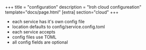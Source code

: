 +++
title = "configuration"
description = "Iroh cloud configureation"
template="docs/page.html"
[extra]
section="cloud"
+++

* each service has it's own config file
* location defaults to config/service.config.toml
* each service accepts
* config files use TOML
* all config fields are optional


